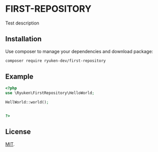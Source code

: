 FIRST-REPOSITORY
=======
Test description

Installation
------------

Use composer to manage your dependencies and download package:

```bash
composer require ryuken-dev/first-repository
```

Example
-------
```php
<?php
use \Ryuken\FirstRepository\HelloWorld;

HellWorld::world();


?>
```
License
-------
[MIT](https://github.com/ryuken-dev/first-repository/blob/main/LICENSE).